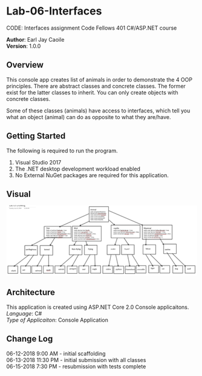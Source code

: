 # Lab-06-Interfaces
CODE: Interfaces assignment Code Fellows 401 C#/ASP.NET course

**Author**: Earl Jay Caoile <br />
**Version**: 1.0.0

## Overview
This console app creates list of animals in order to demonstrate the 4 OOP principles.
There are abstract classes and concrete classes. The former exist for the latter classes
to inherit. You can only create objects with concrete classes. <br/>

Some of these classes (animals) have access to interfaces, which tell you what an object
(animal) can do as opposite to what they are/have.

## Getting Started
The following is required to run the program.
1. Visual Studio 2017 
2. The .NET desktop development workload enabled
3. No External NuGet packages are required for this application. 

## Visual
![Lab 06 Screenshot](Lab06-SS.jpg)


## Architecture
This application is created using ASP.NET Core 2.0 Console applicaitons. <br />
*Language*: C# <br />
*Type of Applicaiton*: Console Application <br />

## Change Log
06-12-2018 9:00 AM - initial scaffolding <br/>
06-13-2018 11:30 PM - initial submission with all classes <br/>
06-15-2018 7:30 PM - resubmission with tests complete<br/>







